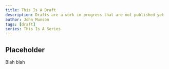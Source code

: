 ```yaml
---
title: This Is A Draft
description: Drafts are a work in progress that are not published yet
author: John Munson
tags: [draft]
series: This Is A Series
---
```


## Placeholder

Blah blah
